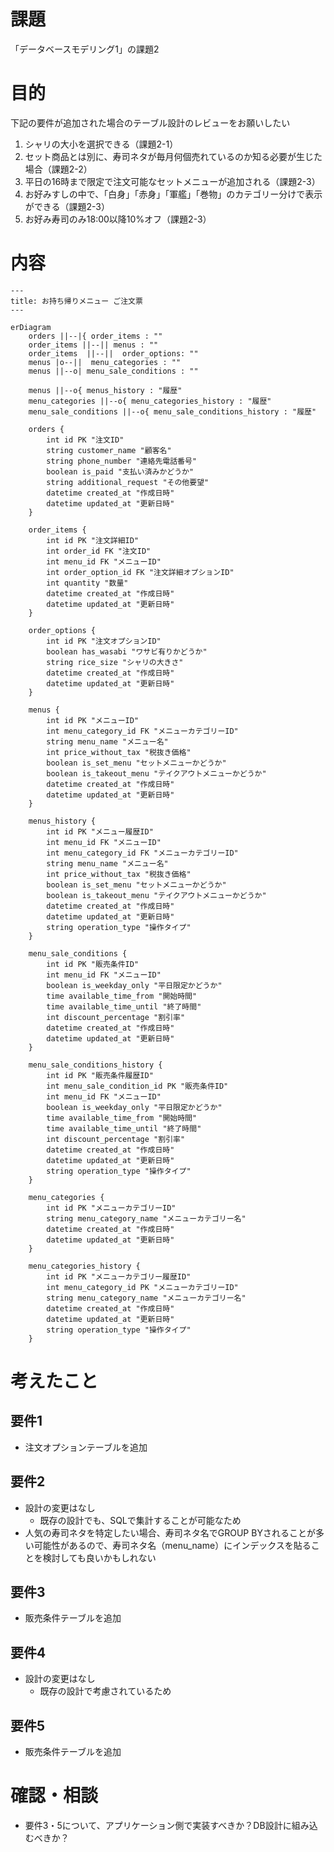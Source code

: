 # 課題
「データベースモデリング1」の課題2

# 目的
下記の要件が追加された場合のテーブル設計のレビューをお願いしたい
1. シャリの大小を選択できる（課題2-1）
2. セット商品とは別に、寿司ネタが毎月何個売れているのか知る必要が生じた場合（課題2-2）
3. 平日の16時まで限定で注文可能なセットメニューが追加される（課題2-3）
4. お好みすしの中で、「白身」「赤身」「軍艦」「巻物」のカテゴリー分けで表示ができる（課題2-3）
5. お好み寿司のみ18:00以降10%オフ（課題2-3）

# 内容
```mermaid
---
title: お持ち帰りメニュー ご注文票
---

erDiagram
    orders ||--|{ order_items : ""
    order_items ||--|| menus : ""
    order_items  ||--||  order_options: ""
    menus |o--||  menu_categories : ""
    menus ||--o| menu_sale_conditions : ""

    menus ||--o{ menus_history : "履歴"
    menu_categories ||--o{ menu_categories_history : "履歴"
    menu_sale_conditions ||--o{ menu_sale_conditions_history : "履歴"

    orders {
        int id PK "注文ID"
        string customer_name "顧客名"
        string phone_number "連絡先電話番号"
        boolean is_paid "支払い済みかどうか"
        string additional_request "その他要望"
        datetime created_at "作成日時"
        datetime updated_at "更新日時"
    }

    order_items {
        int id PK "注文詳細ID"
        int order_id FK "注文ID"
        int menu_id FK "メニューID"
        int order_option_id FK "注文詳細オプションID"
        int quantity "数量"
        datetime created_at "作成日時"
        datetime updated_at "更新日時"
    }

    order_options {
        int id PK "注文オプションID"
        boolean has_wasabi "ワサビ有りかどうか"
        string rice_size "シャリの大きさ"
        datetime created_at "作成日時"
        datetime updated_at "更新日時"
    }

    menus {
        int id PK "メニューID"
        int menu_category_id FK "メニューカテゴリーID"
        string menu_name "メニュー名"
        int price_without_tax "税抜き価格"
        boolean is_set_menu "セットメニューかどうか"
        boolean is_takeout_menu "テイクアウトメニューかどうか"
        datetime created_at "作成日時"
        datetime updated_at "更新日時"
    }

    menus_history {
        int id PK "メニュー履歴ID"
        int menu_id FK "メニューID"
        int menu_category_id FK "メニューカテゴリーID"
        string menu_name "メニュー名"
        int price_without_tax "税抜き価格"
        boolean is_set_menu "セットメニューかどうか"
        boolean is_takeout_menu "テイクアウトメニューかどうか"
        datetime created_at "作成日時"
        datetime updated_at "更新日時"
        string operation_type "操作タイプ"
    }

    menu_sale_conditions {
        int id PK "販売条件ID"
        int menu_id FK "メニューID"
        boolean is_weekday_only "平日限定かどうか"
        time available_time_from "開始時間"
        time available_time_until "終了時間"
        int discount_percentage "割引率"
        datetime created_at "作成日時"
        datetime updated_at "更新日時"
    }

    menu_sale_conditions_history {
        int id PK "販売条件履歴ID"
        int menu_sale_condition_id PK "販売条件ID"
        int menu_id FK "メニューID"
        boolean is_weekday_only "平日限定かどうか"
        time available_time_from "開始時間"
        time available_time_until "終了時間"
        int discount_percentage "割引率"
        datetime created_at "作成日時"
        datetime updated_at "更新日時"
        string operation_type "操作タイプ"
    }

    menu_categories {
        int id PK "メニューカテゴリーID"
        string menu_category_name "メニューカテゴリー名"
        datetime created_at "作成日時"
        datetime updated_at "更新日時"
    }

    menu_categories_history {
        int id PK "メニューカテゴリー履歴ID"
        int menu_category_id PK "メニューカテゴリーID"
        string menu_category_name "メニューカテゴリー名"
        datetime created_at "作成日時"
        datetime updated_at "更新日時"
        string operation_type "操作タイプ"
    }
```

# 考えたこと
## 要件1
- 注文オプションテーブルを追加
## 要件2
- 設計の変更はなし
    - 既存の設計でも、SQLで集計することが可能なため
- 人気の寿司ネタを特定したい場合、寿司ネタ名でGROUP BYされることが多い可能性があるので、寿司ネタ名（menu_name）にインデックスを貼ることを検討しても良いかもしれない
## 要件3
- 販売条件テーブルを追加
## 要件4
- 設計の変更はなし
    - 既存の設計で考慮されているため
## 要件5
- 販売条件テーブルを追加

# 確認・相談
- 要件3・5について、アプリケーション側で実装すべきか？DB設計に組み込むべきか？